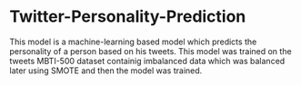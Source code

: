 # Twitter-Personality-Prediction

This model is a machine-learning based model which predicts the personality of a person based on his tweets. This model was trained on the tweets MBTI-500 dataset containig imbalanced data which was balanced later using SMOTE and then the model was trained.
